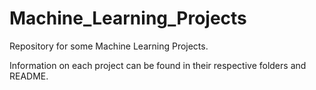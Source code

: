 # Machine_Learning_Projects
Repository for some Machine Learning Projects. 

Information on each project can be found in their respective folders and README. 
